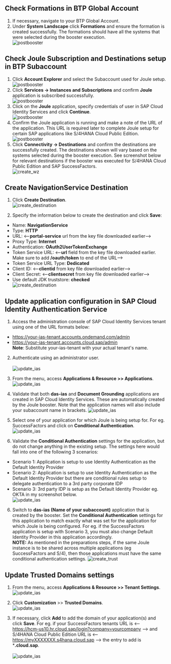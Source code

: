 ## Check Formations in BTP Global Account
1. If necessary, navigate to your BTP Global Account.
2. Under **System Landscape** click **Formations** and ensure the formation is created successfully.  The formations should have all the systems that were selected during the booster execution.</br> 
![postbooster](1.jpg)

## Check Joule Subscription and Destinations setup in BTP Subaccount
1. Click **Account Explorer** and select the Subaccount used for Joule setup.</br>
 ![postbooster](3.jpg)
2. Click **Services -> Instances and Subscriptions** and confirm **Joule** application is subscribed successfully.</br>
  ![postbooster](4.jpg)
3. Click on the **Joule** application, specify credentials of user in SAP Cloud Identity Services and click **Continue**.</br>
   ![postbooster](4-1.jpg)
4. Confirm the Joule application is running and make a note of the URL of the application.  This URL is required later to complete Joule setup for certain SAP 
   applications like S/4HANA Cloud Public Edition.</br>
   ![postbooster](4-2.jpg) 
5. Click **Connectivity -> Destinations** and confirm the destinations are successfully created.  The destinations shown will vary based on the systems selected during the booster execution.  See screenshot below for relevant destinations if the booster was executed for S/4HANA Cloud Public Edition and SAP SuccessFactors.</br>
![create_wz](2.jpg)  

## Create NavigationService Destination
1. Click **Create Destination**.</br>
![create_destination](14.jpg)

2. Specify the information below to create the destination and click **Save**:
  * Name: **NavigationService**
  * Type: **HTTP**
  * URL: <--**portal-service** url from the key file downloaded earlier-->
  * Proxy Type: **Internet**
  * Authentication: **OAuth2UserTokenExchange**
  * Token Service URL: <--**url** field from the key file downloaded earlier.  Make sure to add **/oauth/token** to end of the URL-->
  * Token Service URL Type: **Dedicated**
  * Client ID: <--**clientid** from key file downloaded earlier-->
  * Client Secret: <--**clientsecret** from key file downloaded earlier-->
  * Use default JDK truststore: **checked**</br>
![create_destination](15.jpg)

## **Update application configuration in SAP Cloud Identity Authentication Service**
1. Access the administration console of SAP Cloud Identity Services tenant using one of the URL formats below:
  * https://your-ias-tenant.accounts.ondemand.com/admin
  * https://your-ias-tenant.accounts.cloud.sap/admin              
**Note**: Substitute your-ias-tenant with your actual tenant's name.

2. Authenticate using an administrator user.</br>              
![update_ias](7.jpg)

3. From the menu, access **Applications & Resource >> Applications**.</br>
![update_ias](8.jpg)

4. Validate that both **das-ias** and **Document Grounding** applications are created in SAP Cloud Identity Services.  These are automatically created by the Joule booster.  Note that the application names will also include your subaccount name in brackets.
![update_ias](5-1.jpg)
4. Select one of your application for which Joule is being setup for.  For eg. SuccessFactors and click on **Conditional Authentication**.</br>
![update_ias](9.jpg)
5. Validate the **Conditional Authentication** settings for the application, but do not change anything in the existing setup.  The settings here would fall into one of the following 3 scenarios:
 * Scenario 1: Application is setup to use Identity Authentication as the Default Identity Provider
 * Scenario 2: Application is setup to use Identity Authentication as the Default Identity Provider but there are conditional rules setup to delegate authentication to a 3rd party corporate IDP
 * Scenario 3: 3rd party IDP is setup as the Default Identity Provider eg. OKTA in my screenshot below.</br>
![update_ias](9-1.jpg)

6. Switch to **das-ias (Name of your subaccount)** application that is created by the booster. Set the **Conditional Authentication** settings for this application to match exactly what was set for the application for which Joule is being configured.  For eg. if the SuccessFactors application is setup with Scenario 3, you must also change Default Identity Provider in this application accordingly.</br>
**NOTE:** As mentioned in the preparations steps, if the same Joule instance is to be shared across multiple applications (eg SuccessFactors and S/4), then those applications must have the same conditional authentication settings.
![create_trust](image.png)

## **Update Trusted Domains settings**

1. From the menu, access **Applications & Resource >> Tenant Settings**.</br>
![update_ias](11-1.jpg)

2. Click **Customization** >> **Trusted Domains**.</br>
![update_ias](12.jpg)

3. If necessary, click **Add** to add the domain of your application(s) and click **Save**.  For eg. if your SuccessFactors tenants URL is <--https://hcm-us10.hr.cloud.sap/login?company=yourcompany --> and S/4HANA Cloud Public Edition URL is <--https://myXXXXXXX.s4hana.cloud.sap --> the entry to add is ***.cloud.sap**.</br>        
![update_ias](13.jpg)


